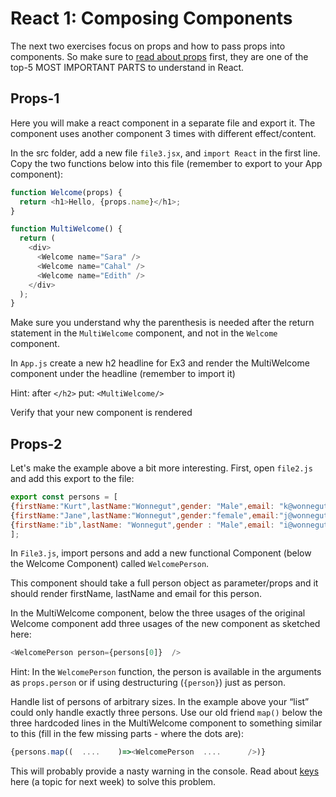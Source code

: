 # React 1: Composing Components

The next two exercises focus on props and how to pass props into components. So make sure to [read about props](https://react.dev/learn/passing-props-to-a-component) first, they are one of the top-5 MOST IMPORTANT PARTS to understand in React.

## Props-1

Here you will make a react component in a separate file and export it. The component uses another component 3 times with different effect/content.

In the src folder, add a new file `file3.jsx`, and `import React` in the first line.
Copy the two functions below into this file (remember to export to your App component):

```javascript
function Welcome(props) {
  return <h1>Hello, {props.name}</h1>;
}
```

```javascript
function MultiWelcome() {
  return (
    <div>
      <Welcome name="Sara" />
      <Welcome name="Cahal" />
      <Welcome name="Edith" />
    </div>
  );
}
```

Make sure you understand why the parenthesis is needed after the return statement in the `MultiWelcome` component, and not in the `Welcome` component.

In `App.js` create a new h2 headline for Ex3 and render the MultiWelcome component under the headline (remember to import it)

Hint: after `</h2>` put: `<MultiWelcome/>`

Verify that your new component is rendered

## Props-2

Let's make the example above a bit more interesting.
First, open `file2.js` and add this export to the file:

```javascript
export const persons = [
{firstName:"Kurt",lastName:"Wonnegut",gender: "Male",email: "k@wonnegut.dk", phone: "12345"},
{firstName:"Jane",lastName:"Wonnegut",gender:"female",email:"j@wonnegut.dk", phone: "12345"},
{firstName:"ib",lastName: "Wonnegut",gender : "Male",email: "i@wonnegut.dk", phone: "12345"},
];
```

In `File3.js`, import persons  and add a new functional Component (below the Welcome Component) called `WelcomePerson`.

This component should take a full person object as parameter/props and it should render firstName, lastName and email for this person.

In the MultiWelcome component, below the three usages of the original Welcome component add three usages of the new component as sketched here:

```javascript
<WelcomePerson person={persons[0]}  />
```

Hint: In the `WelcomePerson` function, the person is available in the arguments as `props.person` or if using destructuring (`{person}`) just as person.

Handle list of persons of arbitrary sizes. In the example above your “list” could only handle exactly three persons. Use our old friend `map()` below the three hardcoded lines in the MultiWelcome component to something similar to this (fill in the few missing parts - where the dots are):

```javascript
{persons.map((  ....    )=><WelcomePerson  ....      />)}
```

This will probably provide a nasty warning in the console. Read about [keys](https://react.dev/learn/rendering-lists) here (a topic for next week) to solve this problem.

